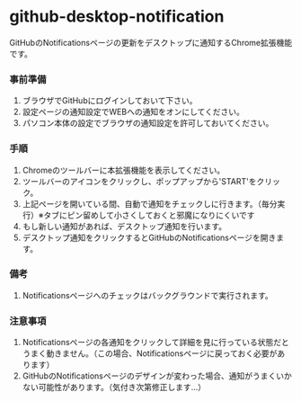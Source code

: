 # github-desktop-notification
GitHubのNotificationsページの更新をデスクトップに通知するChrome拡張機能です。

### 事前準備
1. ブラウザでGitHubにログインしておいて下さい。
1. 設定ページの通知設定でWEBへの通知をオンにしてください。
1. パソコン本体の設定でブラウザの通知設定を許可しておいてください。
### 手順
1. Chromeのツールバーに本拡張機能を表示してください。
1. ツールバーのアイコンをクリックし、ポップアップから'START'をクリック。
1. 上記ページを開いている間、自動で通知をチェックしに行きます。（毎分実行）※タブにピン留めして小さくしておくと邪魔になりにくいです
1. もし新しい通知があれば、デスクトップ通知を行います。
1. デスクトップ通知をクリックするとGitHubのNotificationsページを開きます。

### 備考
1. Notificationsページへのチェックはバックグラウンドで実行されます。

### 注意事項
1. Notificationsページの各通知をクリックして詳細を見に行っている状態だとうまく動きません。（この場合、Notificationsページに戻っておく必要があります）
1. GitHubのNotificationsページのデザインが変わった場合、通知がうまくいかない可能性があります。（気付き次第修正します...）
